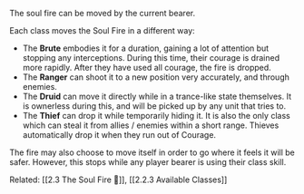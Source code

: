 The soul fire can be moved by the current bearer.

Each class moves the Soul Fire in a different way:
- The **Brute** embodies it for a duration, gaining a lot of attention but stopping any interceptions. During this time, their courage is drained more rapidly. After they have used all courage, the fire is dropped.
- The **Ranger** can shoot it to a new position very accurately, and through enemies.
- The **Druid** can move it directly while in a trance-like state themselves. It is ownerless during this, and will be picked up by any unit that tries to.
- The **Thief** can drop it while temporarily hiding it. It is also the only class which can steal it from allies / enemies within a short range. Thieves automatically drop it when they run out of Courage.

The fire may also choose to move itself in order to go where it feels it will be safer. However, this stops while any player bearer is using their class skill.

Related: [[2.3 The Soul Fire 🌌]], [[2.2.3 Available Classes]]